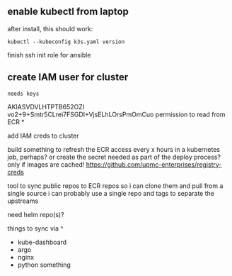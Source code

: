 
enable kubectl from laptop
---
after install, this should work:
```
kubectl --kubeconfig k3s.yaml version
```

finish ssh init role for ansible


create IAM user for cluster
---
    needs keys
AKIASVDVLHTPTB652OZI
vo2+9+Smtr5CLrei7FSGDI+VjsELhLOrsPmOmCuo
    permission to read from ECR *

add IAM creds to cluster

build something to refresh the ECR access every x hours
    in a kubernetes job, perhaps?
    or create the secret needed as part of the deploy process?
        only if images are cached!
    https://github.com/upmc-enterprises/registry-creds


tool to sync public repos to ECR repos
    so i can clone them and pull from a single source
    i can probably use a single repo and tags to separate the upstreams

need helm repo(s)?

things to sync via ^
* kube-dashboard
* argo
* nginx
* python something


